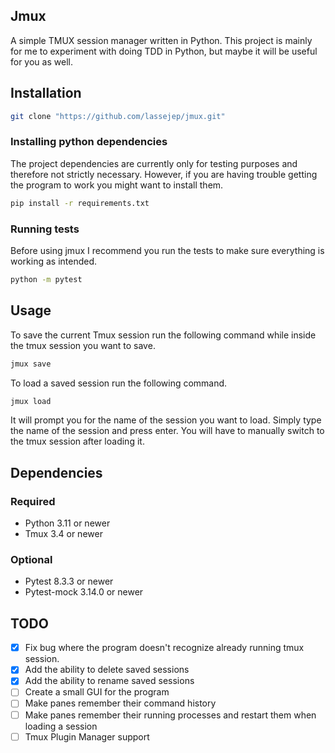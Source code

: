 ## Jmux
A simple TMUX session manager written in Python.
This project is mainly for me to experiment with doing TDD in Python, but maybe it will be useful for you as well.

## Installation
```bash
git clone "https://github.com/lassejep/jmux.git"
```

### Installing python dependencies
The project dependencies are currently only for testing purposes and therefore not strictly necessary.
However, if you are having trouble getting the program to work you might want to install them.
```bash
pip install -r requirements.txt
```

### Running tests
Before using jmux I recommend you run the tests to make sure everything is working as intended.
```bash
python -m pytest
```

## Usage
To save the current Tmux session run the following command while inside the tmux session you want to save.
```bash
jmux save
```

To load a saved session run the following command.
```bash
jmux load
```
It will prompt you for the name of the session you want to load.
Simply type the name of the session and press enter.
You will have to manually switch to the tmux session after loading it.

## Dependencies
### Required
- Python 3.11 or newer
- Tmux 3.4 or newer

### Optional
- Pytest 8.3.3 or newer
- Pytest-mock 3.14.0 or newer

## TODO
- [x] Fix bug where the program doesn't recognize already running tmux session.
- [x] Add the ability to delete saved sessions
- [x] Add the ability to rename saved sessions
- [ ] Create a small GUI for the program
- [ ] Make panes remember their command history
- [ ] Make panes remember their running processes and restart them when loading a session
- [ ] Tmux Plugin Manager support
